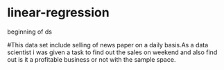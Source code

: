 # linear-regression
beginning of ds

#This data set include selling of news paper on a daily basis.As a data scientist i was given a task to find out the sales on weekend and also find out is it a profitable business or not with the sample space.
